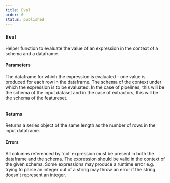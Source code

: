 ```yaml
---
title: Eval
order: 0
status: published
---
```

### Eval

Helper function to evaluate the value of an expression in the context of
a schema and a dataframe.

#### Parameters
<Expandable title="input_df" type="pd.Dataframe">
The dataframe for which the expression is evaluated - one value is produced
for each row in the dataframe.
</Expandable>

<Expandable title="schema" type="Dict[str, Type]">
The schema of the context under which the expression is to be evaluated. In the
case of pipelines, this will be the schema of the input dataset and in the case
of extractors, this will be the schema of the featureset.
</Expandable>

<pre snippet="api-reference/expressions/eval#expr_eval" 
    status="success" message="Using eval on a dataframe">
</pre>

#### Returns
<Expandable type="pd.Series">
Returns a series object of the same length as the number of rows in the input
dataframe.
</Expandable>


#### Errors
<Expandable title="Referenced column not provided">
All columns referenced by `col` expression must be present in both the 
dataframe and the schema.
</Expandable>

<Expandable title="Invalid expression">
The expression should be valid in the context of the given schema.
</Expandable>

<Expandable title="Runtime error">
Some expressions may produce a runtime error e.g. trying to parse an integer
out of a string may throw an error if the string doesn't represent an integer.
</Expandable>

